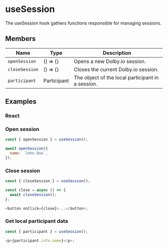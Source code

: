 # useSession

The useSession hook gathers functions responsible for managing sessions.

## Members

| Name           | Type     | Description                                       |
| -------------- | -------- | ------------------------------------------------- |
| `openSession`  | () => {} | Opens a new Dolby.io session.                     |
| `closeSession` | () => {} | Closes the current Dolby.io session.              |
| `participant`  | Participant     | The object of the local participant in a session. |

## Examples

### React

### Open session

```javascript
const { openSession } = useSession();

await openSession({
  name: `John Doe`,
});
```

### Close session

```javascript
const { closeSession } = useSession();

const close = async () => {
  await closeSession();
};

<button onClick={close}>...</button>;
```

### Get local participant data

```javascript
const { participant } = useSession();

<p>{participant.info.name}</p>;
```
